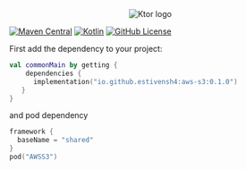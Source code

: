 <div align="center">

  <picture>
    <source media="(prefers-color-scheme: dark)" srcset="https://raw.githubusercontent.com/estivensh4/aws-kmp/main/.github/images/logo.png">
    <img alt="Ktor logo" src="https://raw.githubusercontent.com/estivensh4/aws-kmp/main/.github/images/logo.png">
  </picture>

</div>

[![Maven Central](https://img.shields.io/maven-central/v/io.github.estivensh4/aws-common)](https://mvnrepository.com/artifact/io.github.estivensh4)
[![Kotlin](https://img.shields.io/badge/kotlin-1.9.20-blue.svg?logo=kotlin)](http://kotlinlang.org)
[![GitHub License](https://img.shields.io/badge/license-Apache%20License%202.0-blue.svg?style=flat)](http://www.apache.org/licenses/LICENSE-2.0)

First add the dependency to your project:

```kotlin
val commonMain by getting {
    dependencies {
      implementation("io.github.estivensh4:aws-s3:0.1.0")
   }
}
```

and pod dependency

```kotlin
framework {
  baseName = "shared"
}
pod("AWSS3")
```
